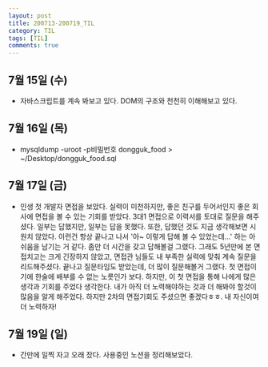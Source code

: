 ```yaml
---
layout: post
title: 200713-200719_TIL
category: TIL
tags: [TIL]
comments: true
---
```



## 7월 15일 (수)
- 자바스크립트를 계속 봐보고 있다. DOM의 구조와 천천히 이해해보고 있다.

## 7월 16일 (목)
- mysqldump -uroot -p비밀번호 dongguk_food > ~/Desktop/dongguk_food.sql

## 7월 17일 (금)
- 인생 첫 개발자 면접을 보았다. 실력이 미천하지만, 좋은 친구를 두어서인지 좋은 회사에 면접을 볼 수 있는 기회를 받았다. 3대1 면접으로 이력서를 토대로 질문을 해주셨다. 일부는 답했지만, 일부는 답을 못했다. 또한, 답했던 것도 지금 생각해보면 시원치 않았다. 이런건 항상 끝나고 나서 '아~ 이렇게 답해 볼 수 있었는데...' 하는 아쉬움을 남기는 거 같다. 좀만 더 시간을 갖고 답해볼걸 그랬다. 그래도 5년만에 본 면접치고는 크게 긴장하지 않았고, 면접관 님들도 내 부족한 실력에 맞춰 계속 질문을 리드해주셨다. 끝나고 질문타임도 받았는데, 더 많이 질문해볼거 그랬다. 첫 면접이기에 한술에 배부를 수 없는 노릇인가 보다. 하지만, 이 첫 면접을 통해 나에게 많은 생각과 기회를 주었다 생각한다. 내가 아직 더 노력해야하는 것과 더 해봐야 할것이 많음을 알게 해주었다. 하지만 2차의 면접기회도 주셨으면 좋겠다ㅎㅎ. 내 자신이여 더 노력하자!

## 7월 19일 (일)
- 간만에 일찍 자고 오래 잤다. 사용중인 노션을 정리해보았다.
